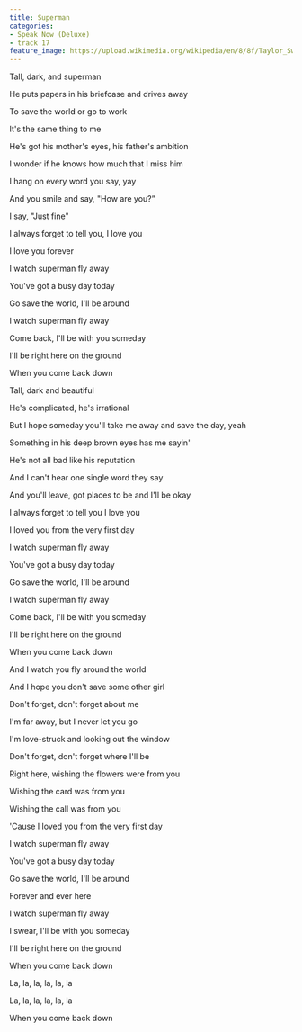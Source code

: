 ```yaml
---
title: Superman
categories:
- Speak Now (Deluxe)
- track 17
feature_image: https://upload.wikimedia.org/wikipedia/en/8/8f/Taylor_Swift_-_Speak_Now_cover.png
--- 
```

Tall, dark, and superman

He puts papers in his briefcase and drives away

To save the world or go to work

It's the same thing to me

He's got his mother's eyes, his father's ambition

I wonder if he knows how much that I miss him

I hang on every word you say, yay

And you smile and say, "How are you?”

I say, "Just fine"

I always forget to tell you, I love you

I love you forever

I watch superman fly away

You've got a busy day today

Go save the world, I'll be around

I watch superman fly away

Come back, I'll be with you someday

I'll be right here on the ground

When you come back down

Tall, dark and beautiful

He's complicated, he's irrational

But I hope someday you'll take me away and save the day, yeah

Something in his deep brown eyes has me sayin'

He's not all bad like his reputation

And I can't hear one single word they say

And you'll leave, got places to be and I'll be okay

I always forget to tell you I love you

I loved you from the very first day

I watch superman fly away

You've got a busy day today

Go save the world, I'll be around

I watch superman fly away

Come back, I'll be with you someday

I'll be right here on the ground

When you come back down

And I watch you fly around the world

And I hope you don't save some other girl

Don't forget, don't forget about me

I'm far away, but I never let you go

I'm love-struck and looking out the window

Don't forget, don't forget where I'll be

Right here, wishing the flowers were from you

Wishing the card was from you

Wishing the call was from you

'Cause I loved you from the very first day

I watch superman fly away

You've got a busy day today

Go save the world, I'll be around

Forever and ever here

I watch superman fly away

I swear, I'll be with you someday

I'll be right here on the ground

When you come back down

La, la, la, la, la, la

La, la, la, la, la, la

When you come back down